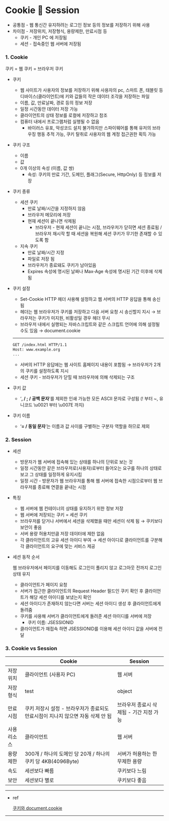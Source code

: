 # Cookie 🍪 Session

- 공통점 - 웹 통신간 유지하려는 로그인 정보 등의 정보를 저장하기 위해 사용
- 차이점 - 저장위치, 저장형식, 용량제한, 만료시점 등
    - 쿠키 - 개인 PC 에 저장됨
    - 세션 - 접속중인 웹 서버에 저장됨

### 1. Cookie

쿠키 = 웹 쿠키 = 브라우저 쿠키

- 쿠키
    - 웹 사이트가 사용자의 정보를 저장하기 위해 사용자의 pc, 스마트 폰, 태블릿 등 디바이스(클라이언트)에 키와 값들의 작은 데이터 조각을 저장하는 파일
    - 이름, 값, 만료날짜, 경로 등의 정보 저장
    - 일정 시간동안 데이터 저장 가능
    - 클라이언트의 상태 정보를 로컬에 저장하고 참조
    - 컴퓨터 내에서 프로그램처럼 실행될 수 없음
        - 바이러스 유포, 악성코드 설치 불가하지만 스파이웨어를 통해 유저의 브라우징 행동 추적 가능, 쿠키 탈취로 사용자의 웹 계정 접근권한 획득 가능
- 쿠키 구조
    - 이름
    - 값
    - 0개 이상의 속성 (이름, 값 쌍)
        - 속성: 쿠키의 만료 기간, 도메인, 플래그(Secure, HttpOnly) 등 정보를 저장
- 쿠키 종류
    - 세션 쿠키
        - 만료 날짜/시간을 지정하지 않음
        - 브라우저 메모리에 저장
        - 현재 세션이 끝나면 삭제됨
            - 브라우저 - 현재 세션이 끝니는 시점, 브라우저가 닫히면 세션 종료됨 / 브라우저 재시작 할 때 세션을 복원해 세션 쿠키가 무기한 존재할 수 있도록 함
    - 지속 쿠키
        - 만료 날짜/시간 지정
        - 파일로 저장 됨
        - 브라우저가 종료돼도 쿠키가 남아있음
        - Expires 속성에 명시된 날짜나 Max-Age 속성에 명시된 기간 이후에 삭제됨
- 쿠키  설정
    - Set-Cookie HTTP 헤더 사용해 설정하고 웹 서버의 HTTP 응답을 통해 송신됨
    - 헤더는 웹 브라우저가 쿠키를 저장하고 다음 서버 요청 시 송신할지 지시 → 브라우저는 쿠키가 미지원, 비활성일 경우 헤더 무시
    - 브라우저 내에서 실행되는 자바스크립트와 같은 스크립트 언어에 의해 설정될 수도 있음 → document.cookie
    
    ---
    
    ```html
    GET /index.html HTTP/1.1
    Host: www.example.org
    ...
    ```
    
    - 서버의 HTTP 응답에는 웹 사이트 홈페이지 내용이 포함됨 → 브라우저가 2개의 쿠키를 설정하도록 지시
    - 세션 쿠키 - 브라우저가 닫힐 때 브라우저에 의해 삭제되는 구조
- 쿠키 값
    - ‘**, / ; / 공백 문자**’를 제외한 인쇄 가능한 모든 ASCII 문자로 구성됨 (! 부터 ~, 유니코드 \u0021 부터 \u007E 까지)
- 쿠키 이름
    - ‘**= / 동일 문자**’는 이름과 값 사이를 구별하는 구분자 역할을 하므로 제외

### 2. Session

- 세션
    - 방문자가 웹 서버에 접속해 있는 상태를 하나의 단위로 보는 것
    - 일정 시간동안 같은 브라우저로(사용자)로부터 들어오는 요구를 하나의 상태로 보고 그 상태를 일정하게 유지시킴
    - 일정 시간 - 방문자가 웹 브라우저를 통해 웹 서버에 접속한 시점으로부터 웹 브라우저를 종료해 연결을 끝내는 시점
- 특징
    - 웹 서버에 웹 컨테이너의 상태를 유지하기 위한 정보 저장
    - 웹 서버에 저장되는 쿠키 = 세션 쿠키
    - 브라우저를 닫거나 서버에서 세션을 삭제했을 때만 세션이 삭제 됨 → 쿠키보다 보안이 좋음
    - 서버 용량 허용치만큼 저장 데이터에 제한 없음
    - 각 클라이언트의 고유 세션 아이디 부여 → 세션 아이디로 클라이언트를 구분해 각 클라이언트의 요구에 맞는 서비스 제공
- 세션 동작 순서
    
    웹 브라우저에서 페이지를 이동해도 로그인이 풀리지 않고 로그아웃 전까지 로그인 상태 유지
    
    - 클라이언트가 페이지 요청
    - 서버가 접근한 클라이언트의 Request Header 필드인 쿠키 확인 후 클라이언트가 해당 세션 아이디를 보냈는지 확인
    - 세션 아이디가 존재하지 않는다면 서버는 세션 아이디 생성 후 클라이언트에게 돌려줌
    - 쿠키를 사용해 서버가 클라이언트에게 돌려준 세션 아이디를 서버에 저장
        - 쿠키 이름: JSESSIONID
    - 클라이언트가 재접속 하면 JSESSIONID를 이용해 세션 아이디 값을 서버에 전달

### 3. Cookie vs Session

|  | Cookie | Session |
| --- | --- | --- |
| 저장 위치 | 클라이언트 (사용자 PC) | 웹 서버 |
| 저장 형식 | test | object |
| 만료 시점 | 쿠키 저장시 설정 - 브라우저가 종료되도 만료시점이 지나지 않으면 자동 삭제 안 됨 | 브라우저 종료시 삭제됨 - 기간 지정 가능 |
| 사용 리소스 | 클라이언트 | 웹 서버 |
| 용량 제한 | 300개 / 하나의 도메인 당 20개 / 하나의 쿠키 당 4KB(4096Byte) | 서버가 허용하는 한 무제한 용량 |
| 속도 | 세션보다 빠름 | 쿠키보다 느림 |
| 보안 | 세션보다 별로 | 쿠키보다 좋음 |

---

- ref
    
    [쿠키와 document.cookie](https://ko.javascript.info/cookie#ref-152)
    

---
